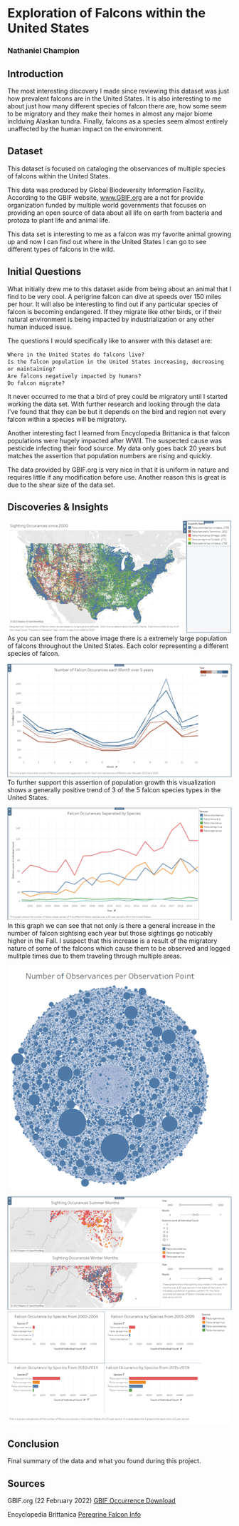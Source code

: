 # <p> </p>
# Exploration of Falcons within the United States
### Nathaniel Champion

## Introduction

The most interesting discovery I made since reviewing this dataset was just how prevalent falcons are in the United
States. It is also interesting to me about just how many different species of falcon there are, how some seem to be
migratory and they make their homes in almost any major biome inclduing Alaskan tundra. Finally, falcons as a species
seem almost entirely unaffected by the human impact on the environment. 

## Dataset

This dataset is focused on cataloging the observances of multiple species of falcons within the United States. 

This data was produced by Global Biodeversity Information Facility. According to the GBIF website, www.GBIF.org
are a not for provide organization funded by multiple world governments that focuses on providing an open source of data 
about all life on earth from bacteria and protoza to plant life and animal life. 

This data set is interesting to me as a falcon was my favorite animal growing up and now I can find out where in the 
United States I can go to see different types of falcons in the wild.


## Initial Questions

What initially drew me to this dataset aside from being about an animal that I find to be very cool. A perigrine falcon
can dive at speeds over 150 miles per hour. It will also be interesting to find out if any particular species of falcon 
is becoming endangered. If they migrate like other birds, or if their natural environment is being impacted by 
industrialization or any other human induced issue. 

The questions I would specifically like to answer with this dataset are: 

    Where in the United States do falcons live?
    Is the falcon population in the United States increasing, decreasing or maintaining?
    Are falcons negatively impacted by humans? 
    Do falcon migrate?

It never occurred to me that a bird of prey could be migratory until I started working the data set. With further 
research and looking through the data I've found that they can be but it depends on the bird and region not every
falcon within a species will be migratory. 

Another interesting fact I learned from Encyclopedia Brittanica is that falcon populations were hugely impacted 
after WWII. The suspected cause was pesticide infecting their food source. My data only goes back 20 years but 
matches the assertion that population numbers are rising and quickly. 

The data provided by GBIF.org is very nice in that it is uniform in nature and requires little if any modification
before use. Another reason this is great is due to the shear size of the data set. 

## Discoveries & Insights

![Image](/Map_USA.png)
As you can see from the above image there is a extremely large population of falcons throughout the United States. 
Each color representing a different species of falcon. 

![Image](/Line_Graph_Month.png)
To further support this assertion of population growth this visualization shows a generally positive trend of 3 of 
the 5 falcon species types in the United States. 

![Image](/Falcon_Occurances_by_Species.png)
In this graph we can see that not only is there a general increase in the number of falcon sightsing each year but
those sightings go noticably higher in the Fall. I suspect that this increase is a result of the migratory nature
of some of the falcons which cause them to be observed and logged mulitple times due to them traveling through 
multiple areas. 

![Image](/Dot_Graph.png)


![Image](/Map_Maryland.png)
![Image](/Falcon_Occurances_5year.png)

## Conclusion

Final summary of the data and what you found during this project.

## Sources


GBIF.org (22 February 2022) [GBIF Occurrence Download](https://doi.org/10.15468/dl.krukq3)

Encyclopedia Brittanica [Peregrine Falcon Info](https://www.britannica.com/animal/peregrine-falcon)
